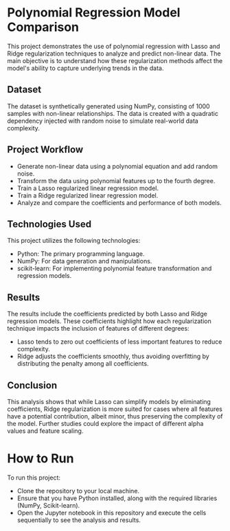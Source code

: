<h1>Polynomial Regression Model Comparison</h1>
<p>This project demonstrates the use of polynomial regression with Lasso and Ridge regularization techniques to analyze and predict non-linear data. The main objective is to understand how these regularization methods affect the model's ability to capture underlying trends in the data.</p>

<h2>Dataset</h2>
<p>The dataset is synthetically generated using NumPy, consisting of 1000 samples with non-linear relationships. The data is created with a quadratic dependency injected with random noise to simulate real-world data complexity.</p>

<h2>Project Workflow</h2>
<ul>
  <li>Generate non-linear data using a polynomial equation and add random noise.</li>
  <li>Transform the data using polynomial features up to the fourth degree.</li>
  <li>Train a Lasso regularized linear regression model.</li>
  <li>Train a Ridge regularized linear regression model.</li>
  <li>Analyze and compare the coefficients and performance of both models.</li>
</ul>

<h2>Technologies Used</h2>
<p>This project utilizes the following technologies:</p>
<ul>
  <li>Python: The primary programming language.</li>
  <li>NumPy: For data generation and manipulations.</li>
  <li>scikit-learn: For implementing polynomial feature transformation and regression models.</li>
</ul>

<h2>Results</h2>
<p>The results include the coefficients predicted by both Lasso and Ridge regression models. These coefficients highlight how each regularization technique impacts the inclusion of features of different degrees:</p>
<ul>
  <li>Lasso tends to zero out coefficients of less important features to reduce complexity.</li>
  <li>Ridge adjusts the coefficients smoothly, thus avoiding overfitting by distributing the penalty among all coefficients.</li>
</ul>

<h2>Conclusion</h2>
<p>This analysis shows that while Lasso can simplify models by eliminating coefficients, Ridge regularization is more suited for cases where all features have a potential contribution, albeit minor, thus preserving the complexity of the model. Further studies could explore the impact of different alpha values and feature scaling.</p>

<h1>How to Run</h1>
<p>To run this project:
<ul>
    <li>Clone the repository to your local machine.</li>
    <li>Ensure that you have Python installed, along with the required libraries (NumPy, Scikit-learn).</li>
    <li>Open the Jupyter notebook in this repository and execute the cells sequentially to see the analysis and results.</li>
</ul>
</p>
